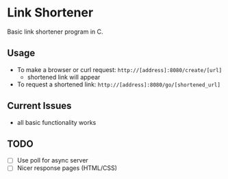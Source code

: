 # Link Shortener
Basic link shortener program in C.

## Usage
- To make a browser or curl request: `http://[address]:8080/create/[url]`
	- shortened link will appear 
- To request a shortened link: `http://[address]:8080/go/[shortened_url]`

## Current Issues
- all basic functionality works

## TODO
- [ ] Use poll for async server
- [ ] Nicer response pages (HTML/CSS)
